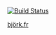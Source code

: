 [![Build Status](https://github.com/mpalourdio/bj-rk.fr/workflows/CI/badge.svg?branch=master)](https://github.com/mpalourdio/bj-rk.fr/actions)

[björk.fr](https://björk.fr)

